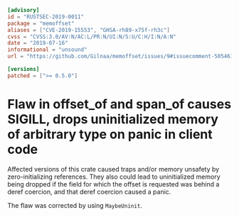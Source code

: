 ```toml
[advisory]
id = "RUSTSEC-2019-0011"
package = "memoffset"
aliases = ["CVE-2019-15553", "GHSA-rh89-x75f-rh3c"]
cvss = "CVSS:3.0/AV:N/AC:L/PR:N/UI:N/S:U/C:H/I:N/A:N"
date = "2019-07-16"
informational = "unsound"
url = "https://github.com/Gilnaa/memoffset/issues/9#issuecomment-505461490"

[versions]
patched = [">= 0.5.0"]
```

# Flaw in offset_of and span_of causes SIGILL, drops uninitialized memory of arbitrary type on panic in client code

Affected versions of this crate caused traps and/or memory unsafety by zero-initializing references.
They also could lead to uninitialized memory being dropped if the field for which the offset is requested was behind a deref coercion, and that deref coercion caused a panic.

The flaw was corrected by using `MaybeUninit`.
